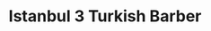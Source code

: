 ---
title: "Istanbul 3 Turkish Barber"
url: /south-queensferry/istanbul-3-turkish-barber/
shop: Friseur
---